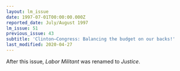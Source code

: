```yaml
---
layout: lm_issue
date: 1997-07-01T00:00:00.000Z
reported_date: July/August 1997
lm_issue: 51
previous_issue: 43
subtitle: 'Clinton–Congress: Balancing the budget on our backs!'
last_modified: 2020-04-27
---
```


After this issue, <cite>Labor Militant</cite> was renamed to <cite>Justice</cite>.